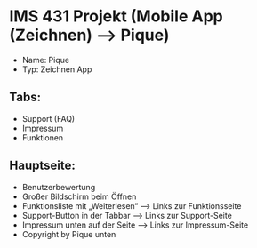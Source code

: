 # IMS 431 Projekt (Mobile App (Zeichnen) --> Pique)
- Name: Pique
- Typ: Zeichnen App

Tabs:
-----
- Support (FAQ)
- Impressum
- Funktionen

Hauptseite:
----------
- Benutzerbewertung
- Großer Bildschirm beim Öffnen
- Funktionsliste mit „Weiterlesen“ --> Links zur Funktionsseite
- Support-Button in der Tabbar --> Links zur Support-Seite
- Impressum unten auf der Seite --> Links zur Impressum-Seite
- Copyright by Pique unten